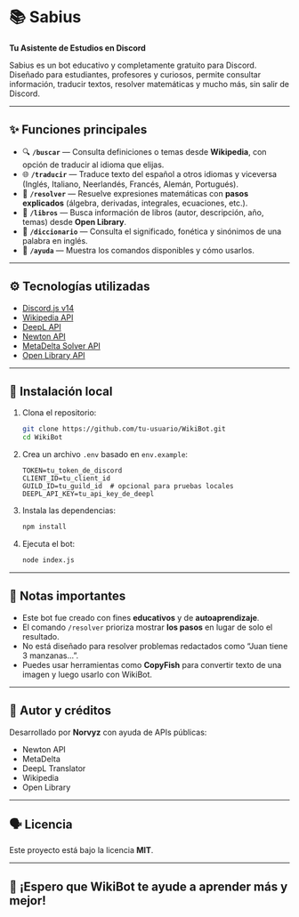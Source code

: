 # 📚 Sabius

**Tu Asistente de Estudios en Discord**

Sabius  es un bot educativo y completamente gratuito para Discord. Diseñado para estudiantes, profesores y curiosos, permite consultar información, traducir textos, resolver matemáticas y mucho más, sin salir de Discord.

---

## ✨ Funciones principales

* 🔍 **`/buscar`** — Consulta definiciones o temas desde **Wikipedia**, con opción de traducir al idioma que elijas.
* 🌐 **`/traducir`** — Traduce texto del español a otros idiomas y viceversa (Inglés, Italiano, Neerlandés, Francés, Alemán, Portugués).
* 🧐 **`/resolver`** — Resuelve expresiones matemáticas con **pasos explicados** (álgebra, derivadas, integrales, ecuaciones, etc.).
* 📖 **`/libros`** — Busca información de libros (autor, descripción, año, temas) desde **Open Library**.
* 📘 **`/diccionario`** — Consulta el significado, fonética y sinónimos de una palabra en inglés.
* 📜 **`/ayuda`** — Muestra los comandos disponibles y cómo usarlos.

---

## ⚙️ Tecnologías utilizadas

* [Discord.js v14](https://discord.js.org/)
* [Wikipedia API](https://www.mediawiki.org/wiki/API:Main_page)
* [DeepL API](https://www.deepl.com/docs-api/)
* [Newton API](https://newton.now.sh/)
* [MetaDelta Solver API](https://github.com/metadelta/solver)
* [Open Library API](https://openlibrary.org/developers/api)

---

## 🚀 Instalación local

1. Clona el repositorio:

   ```bash
   git clone https://github.com/tu-usuario/WikiBot.git
   cd WikiBot
   ```

2. Crea un archivo `.env` basado en `env.example`:

   ```
   TOKEN=tu_token_de_discord
   CLIENT_ID=tu_client_id
   GUILD_ID=tu_guild_id  # opcional para pruebas locales
   DEEPL_API_KEY=tu_api_key_de_deepl
   ```

3. Instala las dependencias:

   ```bash
   npm install
   ```

4. Ejecuta el bot:

   ```bash
   node index.js
   ```

---

## 📌 Notas importantes

* Este bot fue creado con fines **educativos** y de **autoaprendizaje**.
* El comando `/resolver` prioriza mostrar **los pasos** en lugar de solo el resultado.
* No está diseñado para resolver problemas redactados como “Juan tiene 3 manzanas...”.
* Puedes usar herramientas como **CopyFish** para convertir texto de una imagen y luego usarlo con WikiBot.

---

## 🧠 Autor y créditos

Desarrollado por **Norvyz** con ayuda de APIs públicas:

* Newton API
* MetaDelta
* DeepL Translator
* Wikipedia
* Open Library

---

## 🗣 Licencia

Este proyecto está bajo la licencia **MIT**.

---

## 🚀 ¡Espero que WikiBot te ayude a aprender más y mejor!
